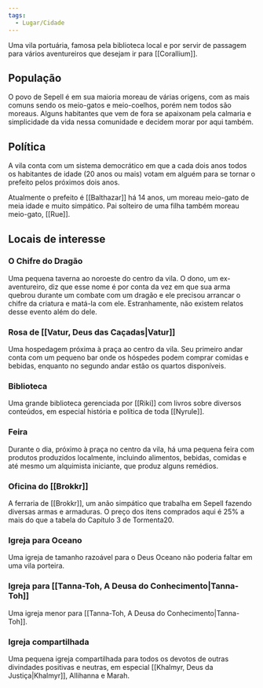 ```yaml
---
tags:
  - Lugar/Cidade
---
```

Uma vila portuária, famosa pela biblioteca local e por servir de passagem para vários aventureiros que desejam ir para [[Corallium]].

## População
O povo de Sepell é em sua maioria moreau de várias origens, com as mais comuns sendo os meio-gatos e meio-coelhos, porém nem todos são moreaus. Alguns habitantes que vem de fora se apaixonam pela calmaria e simplicidade da vida nessa comunidade e decidem morar por aqui também.

## Política
A vila conta com um sistema democrático em que a cada dois anos todos os habitantes de idade (20 anos ou mais) votam em alguém para se tornar o prefeito pelos próximos dois anos.

Atualmente o prefeito é [[Balthazar]] há 14 anos, um moreau meio-gato de meia idade e muito simpático. Pai solteiro de uma filha também moreau meio-gato, [[Rue]].

## Locais de interesse
### O Chifre do Dragão
Uma pequena taverna ao noroeste do centro da vila. O dono, um ex-aventureiro, diz que esse nome é por conta da vez em que sua arma quebrou durante um combate com um dragão e ele precisou arrancar o chifre da criatura e matá-la com ele. Estranhamente, não existem relatos desse evento além do dele.

### Rosa de [[Vatur, Deus das Caçadas|Vatur]]
Uma hospedagem próxima à praça ao centro da vila. Seu primeiro andar conta com um pequeno bar onde os hóspedes podem comprar comidas e bebidas, enquanto no segundo andar estão os quartos disponíveis.

### Biblioteca
Uma grande biblioteca gerenciada por [[Riki]] com livros sobre diversos conteúdos, em especial história e política de toda [[Nyrule]].

### Feira
Durante o dia, próximo à praça no centro da vila, há uma pequena feira com produtos produzidos localmente, incluindo alimentos, bebidas, comidas e até mesmo um alquimista iniciante, que produz alguns remédios.

### Oficina do [[Brokkr]]
A ferraria de [[Brokkr]], um anão simpático que trabalha em Sepell fazendo diversas armas e armaduras. O preço dos itens comprados aqui é 25% a mais do que a tabela do Capítulo 3 de Tormenta20.

### Igreja para Oceano
Uma igreja de tamanho razoável para o Deus Oceano não poderia faltar em uma vila porteira.

### Igreja para [[Tanna-Toh, A Deusa do Conhecimento|Tanna-Toh]]
Uma igreja menor para [[Tanna-Toh, A Deusa do Conhecimento|Tanna-Toh]].

### Igreja compartilhada
Uma pequena igreja compartilhada para todos os devotos de outras divindades positivas e neutras, em especial [[Khalmyr, Deus da Justiça|Khalmyr]], Allihanna e Marah.
